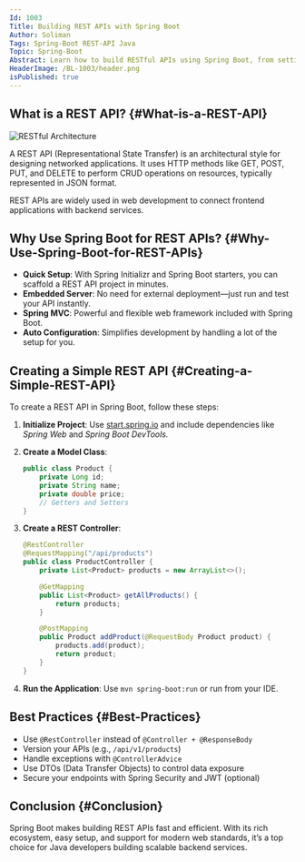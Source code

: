 ```yaml
---
Id: 1003
Title: Building REST APIs with Spring Boot
Author: Soliman
Tags: Spring-Boot REST-API Java
Topic: Spring-Boot
Abstract: Learn how to build RESTful APIs using Spring Boot, from setting up the project to creating controllers, handling requests, and returning JSON responses.
HeaderImage: /BL-1003/header.png
isPublished: true
---
```


## What is a REST API? {#What-is-a-REST-API}

![RESTful Architecture](/BL-1003/rest-architecture.jpg)


A REST API (Representational State Transfer) is an architectural style for designing networked applications. It uses HTTP methods like GET, POST, PUT, and DELETE to perform CRUD operations on resources, typically represented in JSON format.

REST APIs are widely used in web development to connect frontend applications with backend services.

## Why Use Spring Boot for REST APIs? {#Why-Use-Spring-Boot-for-REST-APIs}


- **Quick Setup**: With Spring Initializr and Spring Boot starters, you can scaffold a REST API project in minutes.
- **Embedded Server**: No need for external deployment—just run and test your API instantly.
- **Spring MVC**: Powerful and flexible web framework included with Spring Boot.
- **Auto Configuration**: Simplifies development by handling a lot of the setup for you.

## Creating a Simple REST API {#Creating-a-Simple-REST-API}

To create a REST API in Spring Boot, follow these steps:

1. **Initialize Project**: Use [start.spring.io](https://start.spring.io) and include dependencies like *Spring Web* and *Spring Boot DevTools.*

2. **Create a Model Class**:
   ```java
   public class Product {
       private Long id;
       private String name;
       private double price;
       // Getters and Setters
   }
   ```

3. **Create a REST Controller**:
   ```java
   @RestController
   @RequestMapping("/api/products")
   public class ProductController {
       private List<Product> products = new ArrayList<>();

       @GetMapping
       public List<Product> getAllProducts() {
           return products;
       }

       @PostMapping
       public Product addProduct(@RequestBody Product product) {
           products.add(product);
           return product;
       }
   }
   ```
   

4. **Run the Application**:
   Use `mvn spring-boot:run` or run from your IDE.

## Best Practices {#Best-Practices}

- Use `@RestController` instead of `@Controller + @ResponseBody`
- Version your APIs (e.g., `/api/v1/products`)
- Handle exceptions with `@ControllerAdvice`
- Use DTOs (Data Transfer Objects) to control data exposure
- Secure your endpoints with Spring Security and JWT (optional)

## Conclusion {#Conclusion}


Spring Boot makes building REST APIs fast and efficient. With its rich ecosystem, easy setup, and support for modern web standards, it’s a top choice for Java developers building scalable backend services.
